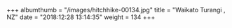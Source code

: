+++
albumthumb = "/images/hitchhike-00134.jpg"
title = "Waikato Turangi , NZ"
date = "2018:12:28 13:14:35"
weight = 134
+++
